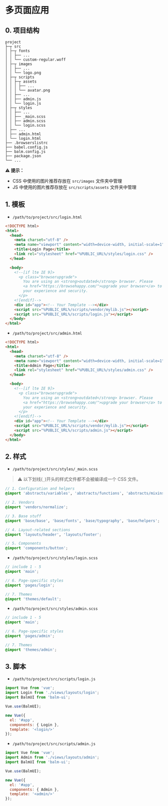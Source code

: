 # 多页面应用

## 0. 项目结构

```
project
├─┬ src
│ ├─┬ fonts
│ │ ├── ...
│ │ └── custom-regular.woff
│ ├─┬ images
│ │ ├── ...
│ │ └── logo.png
│ ├─┬ scripts
│ │ ├─┬ assets
│ │ │ ├── ...
│ │ │ └── avatar.png
│ │ ├── ...
│ │ ├── admin.js
│ │ └── login.js
│ ├─┬ styles
│ │ ├── ...
│ │ ├── _main.scss
│ │ ├── admin.scss
│ │ └── login.scss
│ ├── ...
│ ├── admin.html
│ └── login.html
├── .browserslistrc
├── babel.config.js
├── balm.config.js
├── package.json
└── ...
```

:warning: **提示：**

- CSS 中使用的图片推荐存放在 `src/images` 文件夹中管理
- JS 中使用的图片推荐存放在 `src/scripts/assets` 文件夹中管理

## 1. 模板

- `/path/to/project/src/login.html`

```html
<!DOCTYPE html>
<html>
  <head>
    <meta charset="utf-8" />
    <meta name="viewport" content="width=device-width, initial-scale=1" />
    <title>Login Page</title>
    <link rel="stylesheet" href="%PUBLIC_URL%/styles/login.css" />
  </head>

  <body>
    <!--[if lte IE 9]>
      <p class="browserupgrade">
        You are using an <strong>outdated</strong> browser. Please
        <a href="https://browsehappy.com/">upgrade your browser</a> to improve
        your experience and security.
      </p>
    <![endif]-->
    <div id="app"><!-- Your Template --></div>
    <script src="%PUBLIC_URL%/scripts/vendor/mylib.js"></script>
    <script src="%PUBLIC_URL%/scripts/login.js"></script>
  </body>
</html>
```

- `/path/to/project/src/admin.html`

```html
<!DOCTYPE html>
<html>
  <head>
    <meta charset="utf-8" />
    <meta name="viewport" content="width=device-width, initial-scale=1" />
    <title>Admin Page</title>
    <link rel="stylesheet" href="%PUBLIC_URL%/styles/admin.css" />
  </head>

  <body>
    <!--[if lte IE 9]>
      <p class="browserupgrade">
        You are using an <strong>outdated</strong> browser. Please
        <a href="https://browsehappy.com/">upgrade your browser</a> to improve
        your experience and security.
      </p>
    <![endif]-->
    <div id="app"><!-- Your Template --></div>
    <script src="%PUBLIC_URL%/scripts/vendor/mylib.js"></script>
    <script src="%PUBLIC_URL%/scripts/admin.js"></script>
  </body>
</html>
```

## 2. 样式

- `/path/to/project/src/styles/_main.scss`

> :warning: 以下划线(`_`)开头的样式文件都不会被编译成一个 CSS 文件。

```scss
// 1. Configuration and helpers
@import 'abstracts/variables', 'abstracts/functions', 'abstracts/mixins';

// 2. Vendors
@import 'vendors/normalize';

// 3. Base stuff
@import 'base/base', 'base/fonts', 'base/typography', 'base/helpers';

// 4. Layout-related sections
@import 'layouts/header', 'layouts/footer';

// 5. Components
@import 'components/button';
```

- `/path/to/project/src/styles/login.scss`

```scss
// include 1 - 5
@import 'main';

// 6. Page-specific styles
@import 'pages/login';

// 7. Themes
@import 'themes/default';
```

- `/path/to/project/src/styles/admin.scss`

```scss
// include 1 - 5
@import 'main';

// 6. Page-specific styles
@import 'pages/admin';

// 7. Themes
@import 'themes/admin';
```

## 3. 脚本

- `/path/to/project/src/scripts/login.js`

```js
import Vue from 'vue';
import Login from './views/layouts/login';
import BalmUI from 'balm-ui';

Vue.use(BalmUI);

new Vue({
  el: '#app',
  components: { Login },
  template: '<login/>'
});
```

- `/path/to/project/src/scripts/admin.js`

```js
import Vue from 'vue';
import Admin from './views/layouts/admin';
import BalmUI from 'balm-ui';

Vue.use(BalmUI);

new Vue({
  el: '#app',
  components: { Admin },
  template: '<admin/>'
});
```
